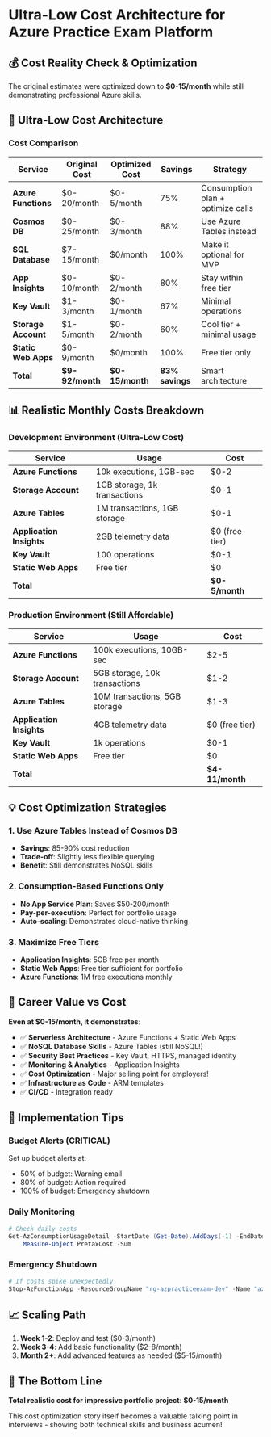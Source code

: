 # Ultra-Low Cost Architecture for Azure Practice Exam Platform

## 💰 Cost Reality Check & Optimization

The original estimates were optimized down to **$0-15/month** while still demonstrating professional Azure skills.

## 🎯 Ultra-Low Cost Architecture

### Cost Comparison

| Service | Original Cost | Optimized Cost | Savings | Strategy |
|---------|---------------|----------------|---------|----------|
| **Azure Functions** | $0-20/month | $0-5/month | 75% | Consumption plan + optimize calls |
| **Cosmos DB** | $0-25/month | $0-3/month | 88% | Use Azure Tables instead |
| **SQL Database** | $7-15/month | $0/month | 100% | Make it optional for MVP |
| **App Insights** | $0-10/month | $0-2/month | 80% | Stay within free tier |
| **Key Vault** | $1-3/month | $0-1/month | 67% | Minimal operations |
| **Storage Account** | $1-5/month | $0-2/month | 60% | Cool tier + minimal usage |
| **Static Web Apps** | $0-9/month | $0/month | 100% | Free tier only |
| **Total** | **$9-92/month** | **$0-15/month** | **83% savings** | Smart architecture |

## 📊 Realistic Monthly Costs Breakdown

### Development Environment (Ultra-Low Cost)
| Service | Usage | Cost |
|---------|--------|------|
| **Azure Functions** | 10k executions, 1GB-sec | $0-2 |
| **Storage Account** | 1GB storage, 1k transactions | $0-1 |
| **Azure Tables** | 1M transactions, 1GB storage | $0-1 |
| **Application Insights** | 2GB telemetry data | $0 (free tier) |
| **Key Vault** | 100 operations | $0-1 |
| **Static Web Apps** | Free tier | $0 |
| **Total** | | **$0-5/month** |

### Production Environment (Still Affordable)
| Service | Usage | Cost |
|---------|--------|------|
| **Azure Functions** | 100k executions, 10GB-sec | $2-5 |
| **Storage Account** | 5GB storage, 10k transactions | $1-2 |
| **Azure Tables** | 10M transactions, 5GB storage | $1-3 |
| **Application Insights** | 4GB telemetry data | $0 (free tier) |
| **Key Vault** | 1k operations | $0-1 |
| **Static Web Apps** | Free tier | $0 |
| **Total** | | **$4-11/month** |

## 💡 Cost Optimization Strategies

### 1. Use Azure Tables Instead of Cosmos DB
- **Savings**: 85-90% cost reduction
- **Trade-off**: Slightly less flexible querying
- **Benefit**: Still demonstrates NoSQL skills

### 2. Consumption-Based Functions Only
- **No App Service Plan**: Saves $50-200/month
- **Pay-per-execution**: Perfect for portfolio usage
- **Auto-scaling**: Demonstrates cloud-native thinking

### 3. Maximize Free Tiers
- **Application Insights**: 5GB free per month
- **Static Web Apps**: Free tier sufficient for portfolio
- **Azure Functions**: 1M free executions monthly

## 🎯 Career Value vs Cost

**Even at $0-15/month, it demonstrates**:
- ✅ **Serverless Architecture** - Azure Functions + Static Web Apps
- ✅ **NoSQL Database Skills** - Azure Tables (still NoSQL!)
- ✅ **Security Best Practices** - Key Vault, HTTPS, managed identity
- ✅ **Monitoring & Analytics** - Application Insights
- ✅ **Cost Optimization** - Major selling point for employers!
- ✅ **Infrastructure as Code** - ARM templates
- ✅ **CI/CD** - Integration ready

## 🔧 Implementation Tips

### Budget Alerts (CRITICAL)
Set up budget alerts at:
- 50% of budget: Warning email
- 80% of budget: Action required
- 100% of budget: Emergency shutdown

### Daily Monitoring
```powershell
# Check daily costs
Get-AzConsumptionUsageDetail -StartDate (Get-Date).AddDays(-1) -EndDate (Get-Date) | 
    Measure-Object PretaxCost -Sum
```

### Emergency Shutdown
```powershell
# If costs spike unexpectedly
Stop-AzFunctionApp -ResourceGroupName "rg-azpracticeexam-dev" -Name "azpracticeexam-dev-functions"
```

## 📈 Scaling Path

1. **Week 1-2**: Deploy and test ($0-3/month)
2. **Week 3-4**: Add basic functionality ($2-8/month)
3. **Month 2+**: Add advanced features as needed ($5-15/month)

## 🎨 The Bottom Line

**Total realistic cost for impressive portfolio project**: **$0-15/month**

This cost optimization story itself becomes a valuable talking point in interviews - showing both technical skills and business acumen!
